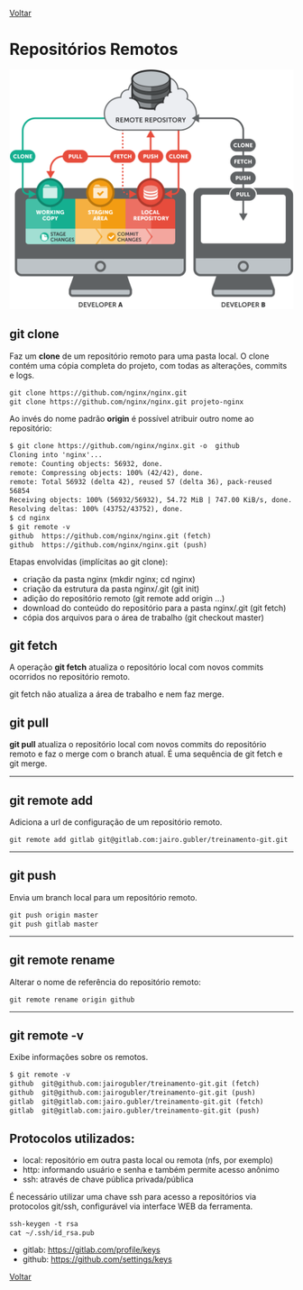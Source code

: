 [Voltar](README.md)

# Repositórios Remotos

![fluxo-trabalho-repositorios](imagens/basic-remote-workflow.png)

## git clone

Faz um **clone** de um repositório remoto para uma pasta local.
O clone contém uma cópia completa do projeto, com todas as alterações, commits e logs.

```
git clone https://github.com/nginx/nginx.git
git clone https://github.com/nginx/nginx.git projeto-nginx
```

Ao invés do nome padrão **origin** é possível atribuir outro nome ao repositório:
```
$ git clone https://github.com/nginx/nginx.git -o  github
Cloning into 'nginx'...
remote: Counting objects: 56932, done.
remote: Compressing objects: 100% (42/42), done.
remote: Total 56932 (delta 42), reused 57 (delta 36), pack-reused 56854
Receiving objects: 100% (56932/56932), 54.72 MiB | 747.00 KiB/s, done.
Resolving deltas: 100% (43752/43752), done.
$ cd nginx
$ git remote -v
github  https://github.com/nginx/nginx.git (fetch)
github  https://github.com/nginx/nginx.git (push)
```

Etapas envolvidas (implícitas ao git clone):
 * criação da pasta nginx (mkdir nginx; cd nginx)
 * criação da estrutura da pasta nginx/.git (git init)
 * adição do repositório remoto (git remote add origin …)
 * download do conteúdo do repositório para a pasta nginx/.git (git fetch)
 * cópia dos arquivos para o área de trabalho (git checkout master)


## git fetch

A operação **git fetch** atualiza o repositório local com novos commits ocorridos no repositório remoto.

git fetch não atualiza a área de trabalho e nem faz merge.

## git pull

**git pull** atualiza o repositório local com novos commits do repositório remoto e faz o merge com o branch atual. É uma sequência de git fetch e git merge.

----
## git remote add <remote-name> <url>

Adiciona a url de configuração de um repositório remoto.

```
git remote add gitlab git@gitlab.com:jairo.gubler/treinamento-git.git
```

----
## git push <remote> <branch>

Envia um branch local para um repositório remoto.

```
git push origin master
git push gitlab master
```
----

## git remote rename

Alterar o nome de referência do repositório remoto:
```
git remote rename origin github
```
----
## git remote -v

Exibe informações sobre os remotos.
```
$ git remote -v
github  git@github.com:jairogubler/treinamento-git.git (fetch)
github  git@github.com:jairogubler/treinamento-git.git (push)
gitlab  git@gitlab.com:jairo.gubler/treinamento-git.git (fetch)
gitlab  git@gitlab.com:jairo.gubler/treinamento-git.git (push)
```

## Protocolos utilizados:

 * local: repositório em outra pasta local ou remota (nfs, por exemplo) 
 * http: informando usuário e senha e também permite acesso anônimo
 * ssh: através de chave pública privada/pública

 É necessário utilizar uma chave ssh para acesso a repositórios via protocolos git/ssh, configurável via interface WEB da ferramenta.

```
ssh-keygen -t rsa
cat ~/.ssh/id_rsa.pub
 ``` 
  * gitlab: https://gitlab.com/profile/keys
  * github: https://github.com/settings/keys
  
[Voltar](README.md)